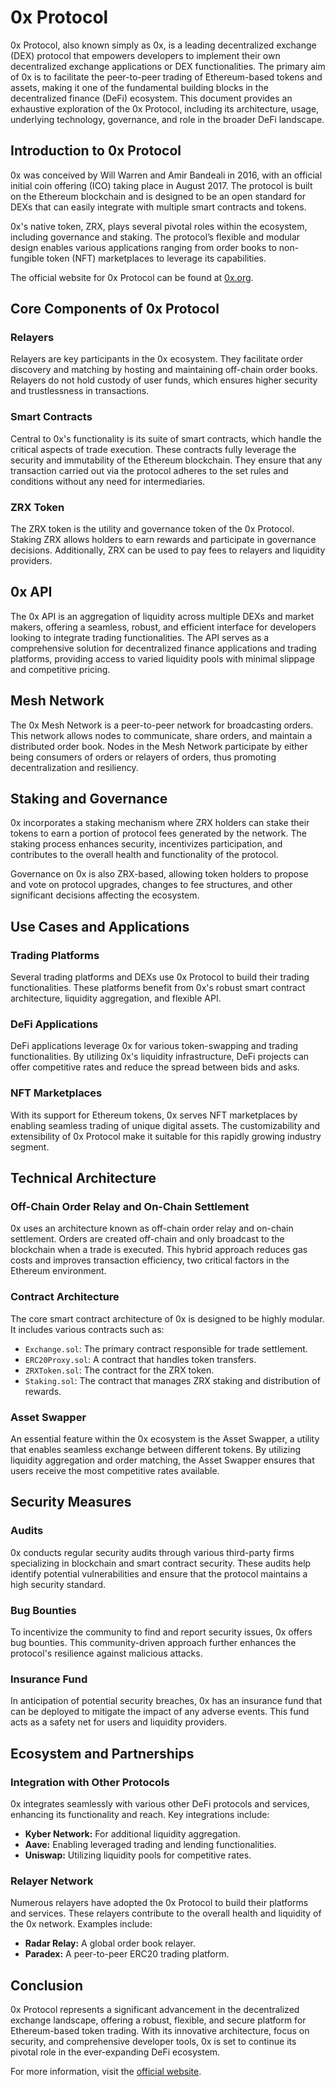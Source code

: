 # 0x Protocol

0x Protocol, also known simply as 0x, is a leading decentralized exchange (DEX) protocol that empowers developers to implement their own decentralized exchange applications or DEX functionalities. The primary aim of 0x is to facilitate the peer-to-peer trading of Ethereum-based tokens and assets, making it one of the fundamental building blocks in the decentralized finance (DeFi) ecosystem. This document provides an exhaustive exploration of the 0x Protocol, including its architecture, usage, underlying technology, governance, and role in the broader DeFi landscape.

## Introduction to 0x Protocol

0x was conceived by Will Warren and Amir Bandeali in 2016, with an official initial coin offering (ICO) taking place in August 2017. The protocol is built on the Ethereum blockchain and is designed to be an open standard for DEXs that can easily integrate with multiple smart contracts and tokens.

0x's native token, ZRX, plays several pivotal roles within the ecosystem, including governance and staking. The protocol’s flexible and modular design enables various applications ranging from order books to non-fungible token (NFT) marketplaces to leverage its capabilities.

The official website for 0x Protocol can be found at [0x.org](https://0x.org/).

## Core Components of 0x Protocol

### Relayers

Relayers are key participants in the 0x ecosystem. They facilitate order discovery and matching by hosting and maintaining off-chain order books. Relayers do not hold custody of user funds, which ensures higher security and trustlessness in transactions.

### Smart Contracts

Central to 0x's functionality is its suite of smart contracts, which handle the critical aspects of trade execution. These contracts fully leverage the security and immutability of the Ethereum blockchain. They ensure that any transaction carried out via the protocol adheres to the set rules and conditions without any need for intermediaries.

### ZRX Token

The ZRX token is the utility and governance token of the 0x Protocol. Staking ZRX allows holders to earn rewards and participate in governance decisions. Additionally, ZRX can be used to pay fees to relayers and liquidity providers.

## 0x API

The 0x API is an aggregation of liquidity across multiple DEXs and market makers, offering a seamless, robust, and efficient interface for developers looking to integrate trading functionalities. The API serves as a comprehensive solution for decentralized finance applications and trading platforms, providing access to varied liquidity pools with minimal slippage and competitive pricing.

## Mesh Network

The 0x Mesh Network is a peer-to-peer network for broadcasting orders. This network allows nodes to communicate, share orders, and maintain a distributed order book. Nodes in the Mesh Network participate by either being consumers of orders or relayers of orders, thus promoting decentralization and resiliency.

## Staking and Governance

0x incorporates a staking mechanism where ZRX holders can stake their tokens to earn a portion of protocol fees generated by the network. The staking process enhances security, incentivizes participation, and contributes to the overall health and functionality of the protocol.

Governance on 0x is also ZRX-based, allowing token holders to propose and vote on protocol upgrades, changes to fee structures, and other significant decisions affecting the ecosystem.

## Use Cases and Applications

### Trading Platforms

Several trading platforms and DEXs use 0x Protocol to build their trading functionalities. These platforms benefit from 0x's robust smart contract architecture, liquidity aggregation, and flexible API.

### DeFi Applications

DeFi applications leverage 0x for various token-swapping and trading functionalities. By utilizing 0x's liquidity infrastructure, DeFi projects can offer competitive rates and reduce the spread between bids and asks.

### NFT Marketplaces

With its support for Ethereum tokens, 0x serves NFT marketplaces by enabling seamless trading of unique digital assets. The customizability and extensibility of 0x Protocol make it suitable for this rapidly growing industry segment.

## Technical Architecture

### Off-Chain Order Relay and On-Chain Settlement

0x uses an architecture known as off-chain order relay and on-chain settlement. Orders are created off-chain and only broadcast to the blockchain when a trade is executed. This hybrid approach reduces gas costs and improves transaction efficiency, two critical factors in the Ethereum environment.

### Contract Architecture

The core smart contract architecture of 0x is designed to be highly modular. It includes various contracts such as:

- `Exchange.sol`: The primary contract responsible for trade settlement.
- `ERC20Proxy.sol`: A contract that handles token transfers.
- `ZRXToken.sol`: The contract for the ZRX token.
- `Staking.sol`: The contract that manages ZRX staking and distribution of rewards.

### Asset Swapper

An essential feature within the 0x ecosystem is the Asset Swapper, a utility that enables seamless exchange between different tokens. By utilizing liquidity aggregation and order matching, the Asset Swapper ensures that users receive the most competitive rates available.

## Security Measures

### Audits

0x conducts regular security audits through various third-party firms specializing in blockchain and smart contract security. These audits help identify potential vulnerabilities and ensure that the protocol maintains a high security standard.

### Bug Bounties

To incentivize the community to find and report security issues, 0x offers bug bounties. This community-driven approach further enhances the protocol's resilience against malicious attacks.

### Insurance Fund

In anticipation of potential security breaches, 0x has an insurance fund that can be deployed to mitigate the impact of any adverse events. This fund acts as a safety net for users and liquidity providers.

## Ecosystem and Partnerships

### Integration with Other Protocols

0x integrates seamlessly with various other DeFi protocols and services, enhancing its functionality and reach. Key integrations include:

- **Kyber Network:** For additional liquidity aggregation.
- **Aave:** Enabling leveraged trading and lending functionalities.
- **Uniswap:** Utilizing liquidity pools for competitive rates.

### Relayer Network

Numerous relayers have adopted the 0x Protocol to build their platforms and services. These relayers contribute to the overall health and liquidity of the 0x network. Examples include:

- **Radar Relay:** A global order book relayer.
- **Paradex:** A peer-to-peer ERC20 trading platform.

## Conclusion

0x Protocol represents a significant advancement in the decentralized exchange landscape, offering a robust, flexible, and secure platform for Ethereum-based token trading. With its innovative architecture, focus on security, and comprehensive developer tools, 0x is set to continue its pivotal role in the ever-expanding DeFi ecosystem.

For more information, visit the [official website](https://0x.org/).